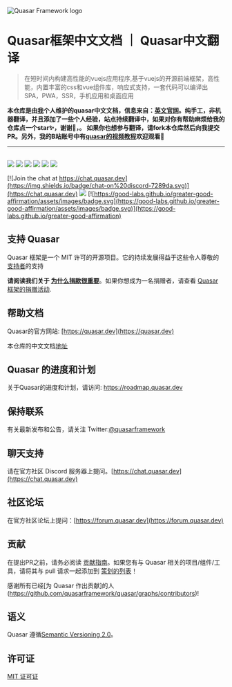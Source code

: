 ![Quasar Framework logo](https://cdn.quasar.dev/logo-v2/header.png)

# Quasar框架中文文档 ｜ Quasar中文翻译

> 在短时间内构建高性能的vuejs应用程序,基于vuejs的开源前端框架，高性能，内置丰富的css和vue组件库，响应式支持，一套代码可以编译出SPA，PWA，SSR，手机应用和桌面应用

**本仓库是由[我](https://github.com/dongwa)个人维护的quasar中文文档，信息来自：[英文官网](https://quasar.dev)。纯手工，非机器翻译，并且添加了一些个人经验，站点持续翻译中，如果对你有帮助麻烦给我的仓库点一个star✨，谢谢🙏，。
如果你也想参与翻译，请fork本仓库然后向我提交PR。另外，我的B站账号中有[quasar的视频教程](https://www.bilibili.com/video/BV1pA4y197Zc)欢迎观看👏**
<br>
<hr>
<br>
<img src="https://img.shields.io/npm/v/quasar?label=quasar"> <img src="https://img.shields.io/npm/v/%40quasar/app?label=@quasar/app"> <img src="https://img.shields.io/npm/v/%40quasar/cli?label=@quasar/cli"> <img src="https://img.shields.io/npm/v/%40quasar/extras.svg?label=@quasar/extras"> <img src="https://img.shields.io/npm/v/%40quasar/icongenie.svg?label=@quasar/icongenie"> <img src="https://img.shields.io/npm/v/%40quasar/vite-plugin.svg?label=@quasar/vite-plugin">

[![Join the chat at https://chat.quasar.dev](https://img.shields.io/badge/chat-on%20discord-7289da.svg)](https://chat.quasar.dev)
<a href="https://forum.quasar.dev" target="_blank"><img src="https://img.shields.io/badge/community-forum-brightgreen.svg"></a>
[![https://good-labs.github.io/greater-good-affirmation/assets/images/badge.svg](https://good-labs.github.io/greater-good-affirmation/assets/images/badge.svg)](https://good-labs.github.io/greater-good-affirmation)

## 支持 Quasar
 Quasar 框架是一个 MIT 许可的开源项目。它的持续发展得益于这些令人尊敬的[支持者](https://github.com/rstoenescu/quasar-framework/blob/dev/backers.md)的支持

**请阅读我们关于 [为什么捐款很重要](https://quasar.dev/why-donate)**。如果你想成为一名捐赠者，请查看 [Quasar 框架的捐赠活动](https://donate.quasar.dev).

## 帮助文档

Quasar的官方网站: [https://quasar.dev](https://quasar.dev)

本仓库的中文文档[地址](https://quasar-docs-cn.vercel.app/)

## Quasar 的进度和计划

关于Quasar的进度和计划，请访问: https://roadmap.quasar.dev

## 保持联系

有关最新发布和公告，请关注 Twitter:[@quasarframework](https://twitter.com/quasarframework)

## 聊天支持

请在官方社区 Discord 服务器上提问。[https://chat.quasar.dev](https://chat.quasar.dev)

## 社区论坛

在官方社区论坛上提问：[https://forum.quasar.dev](https://forum.quasar.dev)

## 贡献

在提出PR之前，请务必阅读 [贡献指南](./CONTRIBUTING.md)。如果您有与 Quasar 相关的项目/组件/工具，请将其与 pull 请求一起添加到 [策划的列表](https://github.com/quasarframework/quasar-awesome)！

感谢所有已经[为 Quasar 作出贡献]的人(https://github.com/quasarframework/quasar/graphs/contributors)!

## 语义
Quasar 遵循[Semantic Versioning 2.0](https://semver.org/)。

## 许可证

[MIT 证可证](http://en.wikipedia.org/wiki/MIT_License)
